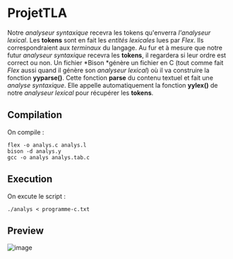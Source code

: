 # ProjetTLA 
Notre *analyseur syntaxique* recevra les tokens qu'enverra *l'analyseur lexical*. Les **tokens** sont en fait les *entités lexicales* lues par *Flex*. Ils correspondraient aux *terminaux* du langage. Au fur et à mesure que notre futur *analyseur syntaxique* recevra les **tokens**, il regardera si leur ordre est correct ou non. Un fichier *Bison *génère un fichier en C (tout comme fait *Flex* aussi quand il génère son *analyseur lexical*) où il va construire la fonction **yyparse()**. Cette fonction **parse** du contenu textuel et fait une *analyse syntaxique*. Elle appelle automatiquement la fonction **yylex()** de notre *analyseur lexical* pour récupérer les **tokens**.
 
## Compilation
On compile : 
```
flex -o analys.c analys.l
bison -d analys.y
gcc -o analys analys.tab.c
```
## Execution 
On excute le script : 
```
./analys < programme-c.txt
```
## Preview
![image](https://user-images.githubusercontent.com/84160502/167260787-da95cde8-09c2-46df-bd3b-31ab8f1cfcb1.png)

